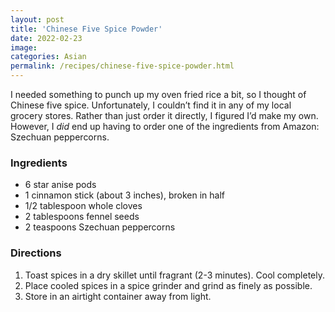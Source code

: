 ```yaml
---
layout: post
title: 'Chinese Five Spice Powder'
date: 2022-02-23
image:
categories: Asian
permalink: /recipes/chinese-five-spice-powder.html
---
```


I needed something to punch up my oven fried rice a bit, so I thought of Chinese five spice. Unfortunately, I couldn’t find it in any of my local grocery stores. Rather than just order it directly, I figured I’d make my own. However, I _did_ end up having to order one of the ingredients from Amazon: Szechuan peppercorns.

### Ingredients

- 6 star anise pods
- 1 cinnamon stick (about 3 inches), broken in half
- 1/2 tablespoon whole cloves
- 2 tablespoons fennel seeds
- 2 teaspoons Szechuan peppercorns

### Directions

1. Toast spices in a dry skillet until fragrant (2-3 minutes). Cool completely.
2. Place cooled spices in a spice grinder and grind as finely as possible.
3. Store in an airtight container away from light.
